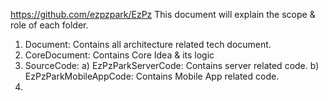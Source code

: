 https://github.com/ezpzpark/EzPz
This document will explain the scope & role of each folder.
1) Document: Contains all architecture related tech document.
2) CoreDocument: Contains Core Idea & its logic
3) SourceCode:
   a) EzPzParkServerCode: Contains server related code.
   b) EzPzParkMobileAppCode: Contains Mobile App related code.
4) 

